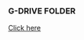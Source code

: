 ###  G-DRIVE FOLDER
[Click here](https://drive.google.com/drive/folders/17_6Hfne5sFO9mG4I0SWingUGdRnWUt5r?usp=drive_link)
